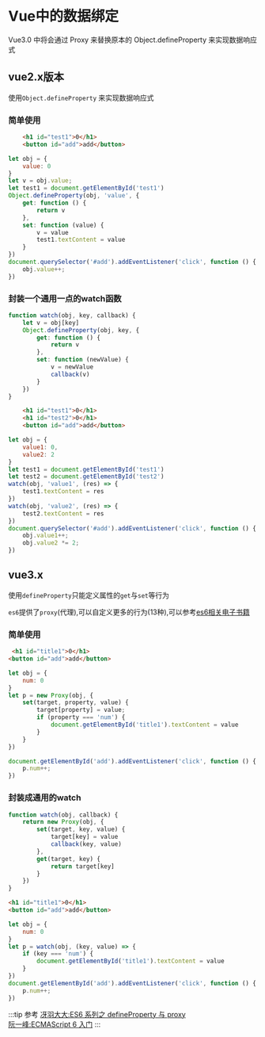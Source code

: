 # Vue中的数据绑定
Vue3.0 中将会通过 Proxy 来替换原本的 Object.defineProperty 来实现数据响应式

## vue2.x版本
使用``Object.defineProperty`` 来实现数据响应式
### 简单使用
```html
    <h1 id="test1">0</h1>
    <button id="add">add</button>
```
```js
let obj = {
    value: 0
}
let v = obj.value;
let test1 = document.getElementById('test1')
Object.defineProperty(obj, 'value', {
    get: function () {
        return v
    },
    set: function (value) {
        v = value
        test1.textContent = value
    }
})
document.querySelector('#add').addEventListener('click', function () {
    obj.value++;
})
```
### 封装一个通用一点的watch函数
```js
function watch(obj, key, callback) {
    let v = obj[key]
    Object.defineProperty(obj, key, {
        get: function () {
            return v
        },
        set: function (newValue) {
            v = newValue
            callback(v)
        }
    })
}
```
```html
    <h1 id="test1">0</h1>
    <h1 id="test2">0</h1>
    <button id="add">add</button>
```
```js
let obj = {
    value1: 0,
    value2: 2
}
let test1 = document.getElementById('test1')
let test2 = document.getElementById('test2')
watch(obj, 'value1', (res) => {
    test1.textContent = res
})
watch(obj, 'value2', (res) => {
    test2.textContent = res
})
document.querySelector('#add').addEventListener('click', function () {
    obj.value1++;
    obj.value2 *= 2;
})
```

## vue3.x
使用``defineProperty``只能定义属性的``get``与``set``等行为

``es6``提供了``proxy``(代理),可以自定义更多的行为(13种),可以参考[es6相关电子书籍](https://es6.ruanyifeng.com/#docs/proxy#Proxy-%E5%AE%9E%E4%BE%8B%E7%9A%84%E6%96%B9%E6%B3%95)
### 简单使用
```html
 <h1 id="title1">0</h1>
<button id="add">add</button>
```
```js
let obj = {
    num: 0
}
let p = new Proxy(obj, {
    set(target, property, value) {
        target[property] = value;
        if (property === 'num') {
            document.getElementById('title1').textContent = value
        }
    }
})

document.getElementById('add').addEventListener('click', function () {
    p.num++;
})
```

### 封装成通用的watch
```js
function watch(obj, callback) {
    return new Proxy(obj, {
        set(target, key, value) {
            target[key] = value
            callback(key, value)
        },
        get(target, key) {
            return target[key]
        }
    })
}
```

```html
<h1 id="title1">0</h1>
<button id="add">add</button>
```
```js
let obj = {
    num: 0
}
let p = watch(obj, (key, value) => {
    if (key === 'num') {
        document.getElementById('title1').textContent = value
    }
})
document.getElementById('add').addEventListener('click', function () {
    p.num++;
})
```

:::tip 参考
[冴羽大大:ES6 系列之 defineProperty 与 proxy](https://github.com/mqyqingfeng/Blog/issues/107)<br>
[阮一峰:ECMAScript 6 入门](https://es6.ruanyifeng.com/#docs/proxy#Proxy-%E5%AE%9E%E4%BE%8B%E7%9A%84%E6%96%B9%E6%B3%95)
:::

<tongji/>
